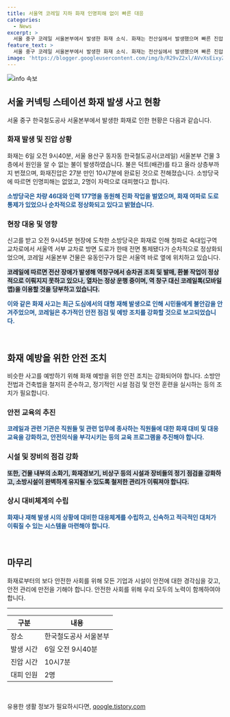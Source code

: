 ```yaml
---
title: 서울역 코레일 지하 화재 인명피해 없이 빠른 대응
categories:
  - News
excerpt: >
  서울 중구 코레일 서울본부에서 발생한 화재 소식. 화재는 전산실에서 발생했으며 빠른 진압으로 27분만에 소화됨. 화재로 대피한 사람은 없고, 전산 장애로 승차권 조회 등의 일시적인 불편 발생. 
feature_text: >
  서울 중구 코레일 서울본부에서 발생한 화재 소식. 화재는 전산실에서 발생했으며 빠른 진압으로 27분만에 소화됨. 화재로 대피한 사람은 없고, 전산 장애로 승차권 조회 등의 일시적인 불편 발생. 
image: 'https://blogger.googleusercontent.com/img/b/R29vZ2xl/AVvXsEixyZcFfHzMRdzZMjFBmAUKJYCLCGyLL1o632UiGVXcaFdKo_bkvkuCioo0uUKlGfBVcT3P84aROyZIXSBEx3Aw5nCQ3pTgDom1WDC4m8eifvWiAmWEEVb4x6G_l8C0QH225ldMjyaFvpxGEBGNO37VmDTDMHGhJPq73UglMfDca1-0aw/s1600/blogspot.png'
---
```


<p><img src="https://blogger.googleusercontent.com/img/b/R29vZ2xl/AVvXsEixyZcFfHzMRdzZMjFBmAUKJYCLCGyLL1o632UiGVXcaFdKo_bkvkuCioo0uUKlGfBVcT3P84aROyZIXSBEx3Aw5nCQ3pTgDom1WDC4m8eifvWiAmWEEVb4x6G_l8C0QH225ldMjyaFvpxGEBGNO37VmDTDMHGhJPq73UglMfDca1-0aw/s1600/blogspot.png" alt="info 속보" /></p>

<h2 data-ke-size="size26">서울 커넥팅 스테이션 화재 발생 사고 현황</h2>

<p data-ke-size="size16">서울 중구 한국철도공사 서울본부에서 발생한 화재로 인한 현황은 다음과 같습니다.</p>

<h3>화재 발생 및 진압 상황</h3>

<p>화재는 6일 오전 9시40분, 서울 용산구 동자동 한국철도공사(코레일) 서울본부 건물 3층에서 원인을 알 수 없는 불이 발생하였습니다. 불은 덕트(배관)를 타고 올라 상층부까지 번졌으며, 화재진압은 27분 만인 10시7분에 완료된 것으로 전해졌습니다. 소방당국에 따르면 인명피해는 없었고, 2명이 자력으로 대피했다고 합니다.</p>

<p><b><span style="color: #1a5490;">소방당국은 차량 46대와 인력 177명을 동원해 진화 작업을 벌였으며, 화재 여파로 도로 통제가 있었으나 순차적으로 정상화되고 있다고 밝혔습니다.</span></b></p>

<h3>현장 대응 및 영향</h3>

<p>신고를 받고 오전 9시45분 현장에 도착한 소방당국은 화재로 인해 청파로 숙대입구역 교차로에서 서울역 서부 교차로 방면 도로가 한때 전면 통제됐다가 순차적으로 정상화되었으며, 코레일 서울본부 건물은 유동인구가 많은 서울역 바로 옆에 위치하고 있습니다.</p>

<p><b><span style="background-color: #21538527;">코레일에 따르면 전산 장애가 발생해 역창구에서 승차권 조회 및 발매, 환불 작업이 정상적으로 이뤄지지 못하고 있으나, 열차는 정상 운행 중이며, 역 창구 대신 코레일톡(모바일앱)을 이용할 것을 당부하고 있습니다.</span></b></p>

<p><b><span style="color: #1a5490;">이와 같은 화재 사고는 최근 도심에서의 대형 재해 발생으로 인해 시민들에게 불안감을 안겨주었으며, 코레일은 추가적인 안전 점검 및 예방 조치를 강화할 것으로 보고되었습니다.</span></b></p>

<p data-ke-size="size16">&nbsp;</p>

<h2 data-ke-size="size26">화재 예방을 위한 안전 조치</h2>

<p data-ke-size="size16">비슷한 사고를 예방하기 위해 화재 예방을 위한 안전 조치는 강화되어야 합니다. 소방안전법과 건축법을 철저히 준수하고, 정기적인 시설 점검 및 안전 훈련을 실시하는 등의 조치가 필요합니다.</p>

<h3>안전 교육의 추진</h3>

<p><b><span style="color: #1a5490;">코레일과 관련 기관은 직원들 및 관련 업무에 종사하는 직원들에 대한 화재 대비 및 대응 교육을 강화하고, 안전의식을 부각시키는 등의 교육 프로그램을 추진해야 합니다.</span></b></p>

<h3>시설 및 장비의 점검 강화</h3>

<p><b><span style="background-color: #21538527;">또한, 건물 내부의 소화기, 화재경보기, 비상구 등의 시설과 장비들의 정기 점검을 강화하고, 소방시설이 완벽하게 유지될 수 있도록 철저한 관리가 이뤄져야 합니다.</span></b></p>

<h3>상시 대비체계의 수립</h3>

<p><b><span style="color: #1a5490;">화재나 재해 발생 시의 상황에 대비한 대응체계를 수립하고, 신속하고 적극적인 대처가 이뤄질 수 있는 시스템을 마련해야 합니다.</span></b></p>

<p data-ke-size="size16">&nbsp;</p>

<h2 data-ke-size="size26">마무리</h2>

<p data-ke-size="size16">화재로부터의 보다 안전한 사회를 위해 모든 기업과 시설이 안전에 대한 경각심을 갖고, 안전 관리에 만전을 기해야 합니다. 안전한 사회를 위해 우리 모두의 노력이 함께하여야 합니다.</p>

<hr>

<table>
    <thead>
        <tr>
            <th scope="col">구분</th>
            <th scope="col">내용</th>
        </tr>
    </thead>
    <tbody>
        <tr>
            <td>장소</td>
            <td>한국철도공사 서울본부</td>
        </tr>
        <tr>
            <td>발생 시간</td>
            <td>6일 오전 9시40분</td>
        </tr>
        <tr>
            <td>진압 시간</td>
            <td>10시7분</td>
        </tr>
        <tr>
            <td>대피 인원</td>
            <td>2명</td>
        </tr>
    </tbody>
</table>

<p data-ke-size="size16">&nbsp;</p>
유용한 생활 정보가 필요하시다면, <a href="https://qoogle.tistory.com" rel="dofollow">qoogle.tistory.com</a>


